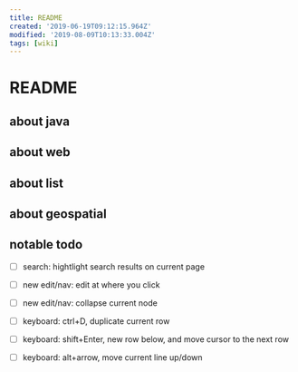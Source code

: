 ```yaml
---
title: README
created: '2019-06-19T09:12:15.964Z'
modified: '2019-08-09T10:13:33.004Z'
tags: [wiki]
---
```


# README

## about java

## about web

## about list

## about geospatial  

## notable todo
- [ ] search: hightlight search results on current page
- [ ] new edit/nav: edit at where you click  
- [ ] new edit/nav: collapse current node  
- [ ] keyboard: ctrl+D, duplicate current row
- [ ] keyboard: shift+Enter, new row below, and move cursor to the next row
- [ ] keyboard: alt+arrow, move current line up/down

